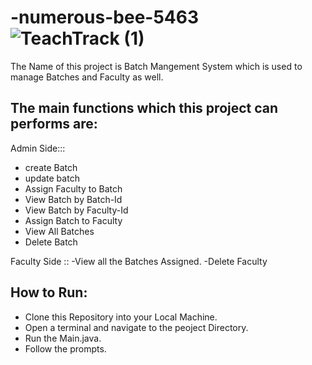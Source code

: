 # -numerous-bee-5463![TeachTrack (1)](https://user-images.githubusercontent.com/77136397/229471055-a6bcab55-2d4e-4c10-88ac-cd2681675d0b.png)
The Name of this project is Batch Mangement System which is used to manage Batches and Faculty as well.

## The main functions which this project can performs are:

Admin Side:::
- create Batch
- update batch
- Assign Faculty to Batch
- View Batch by Batch-Id
- View Batch by Faculty-Id
- Assign Batch to Faculty
- View All Batches
- Delete Batch

Faculty Side ::
-View all the Batches Assigned.
-Delete Faculty


## How to Run:
- Clone this Repository into your Local Machine.
- Open a terminal and navigate to the peoject Directory.
- Run the Main.java.
- Follow the prompts.
